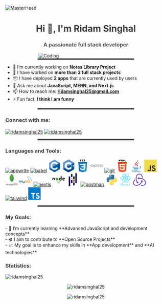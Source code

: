 ![MasterHead](https://tinkercademy.com/wp-content/uploads/2017/04/Generic-Banner-07-Web-App-Developer.png)

<h1 align="center" style="color: #3A3A3A;">Hi 👋, I'm Ridam Singhal</h1>
<h3 align="center" style="color: #555555;">A passionate full stack developer</h3>
<img align="right" alt="Coding" width="400" src="https://cdn.dribbble.com/users/926537/screenshots/4502924/python-2.gif">

<!-- Stylish horizontal line -->
<hr style="border: none; border-top: 3px solid #3A3A3A; width: 60%; margin: 10px auto;"/>

- 🔭 I’m currently working on **Notes Library Project**  
- 🚀 I have worked on **more than 3 full stack projects**  
- 📦 I have deployed **2 apps** that are currently used by users  
- 💬 Ask me about **JavaScript, MERN, and Next.js**  
- 📫 How to reach me: **[ridamsinghal25@gmail.com](mailto:ridamsinghal25@gmail.com)**  
- ⚡ Fun fact: **I think I am funny**  

<!-- Stylish horizontal line -->
<hr style="border: none; border-top: 3px solid #3A3A3A; width: 60%; margin: 10px auto;"/>

<h3 align="left" style="color: #3A3A3A;">Connect with me:</h3>
<p align="left">
<a href="https://twitter.com/ridamsinghal25" target="blank"><img align="center" src="https://raw.githubusercontent.com/rahuldkjain/github-profile-readme-generator/master/src/images/icons/Social/twitter.svg" alt="ridamsinghal25" height="30" width="40" /></a>
<a href="https://linkedin.com/in/ridamsinghal25" target="blank"><img align="center" src="https://raw.githubusercontent.com/rahuldkjain/github-profile-readme-generator/master/src/images/icons/Social/linked-in-alt.svg" alt="ridamsinghal25" height="30" width="40" /></a>
</p>

<!-- Stylish horizontal line -->
<hr style="border: none; border-top: 3px solid #3A3A3A; width: 60%; margin: 10px auto;"/>

<h3 align="left" style="color: #3A3A3A;">Languages and Tools:</h3>
<p align="left">
    <a href="https://appwrite.io" target="_blank" rel="noreferrer"><img src="https://www.vectorlogo.zone/logos/appwriteio/appwriteio-icon.svg" alt="appwrite" width="40" height="40"/></a>
    <a href="https://babeljs.io/" target="_blank" rel="noreferrer"><img src="https://www.vectorlogo.zone/logos/babeljs/babeljs-icon.svg" alt="babel" width="40" height="40"/></a>
    <a href="https://www.cprogramming.com/" target="_blank" rel="noreferrer"><img src="https://raw.githubusercontent.com/devicons/devicon/master/icons/c/c-original.svg" alt="c" width="40" height="40"/></a>
    <a href="https://www.w3schools.com/cpp/" target="_blank" rel="noreferrer"><img src="https://raw.githubusercontent.com/devicons/devicon/master/icons/cplusplus/cplusplus-original.svg" alt="cplusplus" width="40" height="40"/></a>
    <a href="https://www.w3schools.com/css/" target="_blank" rel="noreferrer"><img src="https://raw.githubusercontent.com/devicons/devicon/master/icons/css3/css3-original-wordmark.svg" alt="css3" width="40" height="40"/></a>
    <a href="https://expressjs.com" target="_blank" rel="noreferrer"><img src="https://raw.githubusercontent.com/devicons/devicon/master/icons/express/express-original-wordmark.svg" alt="express" width="40" height="40"/></a>
    <a href="https://git-scm.com/" target="_blank" rel="noreferrer"><img src="https://www.vectorlogo.zone/logos/git-scm/git-scm-icon.svg" alt="git" width="40" height="40"/></a>
    <a href="https://www.w3.org/html/" target="_blank" rel="noreferrer"><img src="https://raw.githubusercontent.com/devicons/devicon/master/icons/html5/html5-original-wordmark.svg" alt="html5" width="40" height="40"/></a>
    <a href="https://www.java.com" target="_blank" rel="noreferrer"><img src="https://raw.githubusercontent.com/devicons/devicon/master/icons/java/java-original.svg" alt="java" width="40" height="40"/></a>
    <a href="https://developer.mozilla.org/en-US/docs/Web/JavaScript" target="_blank" rel="noreferrer"><img src="https://raw.githubusercontent.com/devicons/devicon/master/icons/javascript/javascript-original.svg" alt="javascript" width="40" height="40"/></a>
    <a href="https://www.mongodb.com/" target="_blank" rel="noreferrer"><img src="https://raw.githubusercontent.com/devicons/devicon/master/icons/mongodb/mongodb-original-wordmark.svg" alt="mongodb" width="40" height="40"/></a>
    <a href="https://www.mysql.com/" target="_blank" rel="noreferrer"><img src="https://raw.githubusercontent.com/devicons/devicon/master/icons/mysql/mysql-original-wordmark.svg" alt="mysql" width="40" height="40"/></a>
    <a href="https://nextjs.org/" target="_blank" rel="noreferrer"><img src="https://cdn.worldvectorlogo.com/logos/nextjs-2.svg" alt="nextjs" width="40" height="40"/></a>
    <a href="https://nodejs.org" target="_blank" rel="noreferrer"><img src="https://raw.githubusercontent.com/devicons/devicon/master/icons/nodejs/nodejs-original-wordmark.svg" alt="nodejs" width="40" height="40"/></a>
    <a href="https://pandas.pydata.org/" target="_blank" rel="noreferrer"><img src="https://raw.githubusercontent.com/devicons/devicon/2ae2a900d2f041da66e950e4d48052658d850630/icons/pandas/pandas-original.svg" alt="pandas" width="40" height="40"/></a>
    <a href="https://postman.com" target="_blank" rel="noreferrer"><img src="https://www.vectorlogo.zone/logos/getpostman/getpostman-icon.svg" alt="postman" width="40" height="40"/></a>
    <a href="https://www.python.org" target="_blank" rel="noreferrer"><img src="https://raw.githubusercontent.com/devicons/devicon/master/icons/python/python-original.svg" alt="python" width="40" height="40"/></a>
    <a href="https://reactjs.org/" target="_blank" rel="noreferrer"><img src="https://raw.githubusercontent.com/devicons/devicon/master/icons/react/react-original-wordmark.svg" alt="react" width="40" height="40"/></a>
    <a href="https://redux.js.org" target="_blank" rel="noreferrer"><img src="https://raw.githubusercontent.com/devicons/devicon/master/icons/redux/redux-original.svg" alt="redux" width="40" height="40"/></a>
    <a href="https://tailwindcss.com/" target="_blank" rel="noreferrer"><img src="https://www.vectorlogo.zone/logos/tailwindcss/tailwindcss-icon.svg" alt="tailwind" width="40" height="40"/></a>
    <a href="https://www.typescriptlang.org/" target="_blank" rel="noreferrer"><img src="https://raw.githubusercontent.com/devicons/devicon/master/icons/typescript/typescript-original.svg" alt="typescript" width="40" height="40"/></a>
</p>

<!-- Stylish horizontal line -->
<hr style="border: none; border-top: 3px solid #3A3A3A; width: 60%; margin: 10px auto;"/>

<h3 align="left" style="color: #3A3A3A;">My Goals:</h3>
<p>- 🌱 I’m currently learning **Advanced JavaScript and development concepts**<br>
- ⚙️ I aim to contribute to **Open Source Projects**<br>
- 📈 My goal is to enhance my skills in **App development** and **AI technologies**</p>

<h3 align="left" style="color: #3A3A3A;">Statistics:</h3>
<p align="left">
    <img src="https://github-readme-stats.vercel.app/api/top-langs?username=ridamsinghal25&show_icons=true&locale=en&layout=compact" alt="ridamsinghal25" />
</p>

<p align="center">
    <img src="https://github-readme-stats.vercel.app/api?username=ridamsinghal25&show_icons=true&locale=en" alt="ridamsinghal25" />
</p>

<p align="center">
    <img src="https://github-readme-streak-stats.herokuapp.com/?user=ridamsinghal25&" alt="ridamsinghal25" />
</p>

